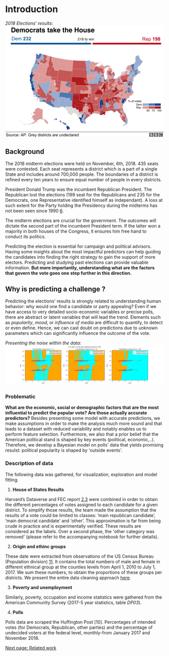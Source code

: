 # Introduction
_2018 Elections' results_:
![2018 final results](pictures/all_results.png)


## Background
The 2018 midterm elections were held on November, 6th, 2018. 435 seats were contested. Each seat represents a district which is a part of a single State and includes around 700,000 people. The boundaries of a district is refined every ten years to ensure equal number of people in every districts.

President Donald Trump was the incumbent Republican President. The Republican lost the elections (199 seat for the Republicans and 235 for the Democrats, one Representative identified himself as independant). A loss at such extent for the Party holding the Presidency during the midterms has not been seen since 1990 [6](https://tguens.github.io/understand-predict-winner.github.io/references.html).

The midterm elections are crucial for the government. The outcomes will dictate the second part of the incumbent President term. If the latter won a majority in both houses of the Congress, it ensures him free hand to conduct its politics.

Predicting the election is essential for campaign and political advisors. Having some insights about the most impactful predictors can help guiding the candidates into finding the right strategy to gain the support of more electors. Predicting and studying past elections can provide valuable information. **But more importantly, understanding what are the factors that govern the vote goes one step further in this direction.**

## Why is predicting a challenge ?
Predicting the elections' results is strongly related to understanding human behavior: why would one find a candidate or party appealing? Even if we have access to very detailed socio-economic variables or precise polls, there are abstract or latent variables that will lead the trend. Elements such as _popularity_, _mood_, or _influence of media_ are difficult to quantify, to detect or even define. Hence, we can cast doubt on predictions due to unknown parameters which can significantly influence the outcome of the vote.

_Presenting the noise within the data:_
![alt text](pictures/noisiness_proximity_points.png "Illustration of the noise within the dataset")


### Problematic
**What are the economic, social or demographic factors that are the most influential to predict the popular vote? Are those actually accurate predictors?**
Besides presenting some model with accurate predictions, we make assumptions in order to make the analysis much more sound and that leads to a dataset with reduced variability and notably enables us to perform feature selection. Furthermore, we also that a prior belief that the American political stand is shaped by key events (political, economic,..). Therefore, we develop a Bayesian model on polls' data that yields promising resulst: political popularity is shaped by 'outside events'.


### Description of data
The following data was gathered, for visualization, exploration and model fitting. 

1. **House of States Results**

Harvard’s Dataverse and FEC report [2,3](https://tguens.github.io/understand-predict-winner.github.io/references.html)  were combined in order to obtain the different percentages of votes assigned to each candidate for a given district. To simplify those results, the team made the assumption that the results of a vote could be limited to classes: ‘main republican candidate’, ‘main democrat candidate’ and ‘other’. This approximation is far from being crude in practice and is experimentally verified. These results are considered as the labels. Over a second phase, the 'other category was removed' (please refer to the accompanying notebook for further details).

2. **Origin and ethinc groups**

These date were extracted from observations of the US Census Bureau (Population division) [11](https://tguens.github.io/understand-predict-winner.github.io/references.html). It contains the total numbers of male and female in different ethnical group at the counties levels from April 1, 2010 to July 1, 2017. We sum these numbers, to obtain the proportions of these groups per districts. We present the entire data cleaning approach [here](https://github.com/tguens/cs109-project).

3. **Poverty and unemployment**

Similarly, poverty, occupation and income statistics were gathered from the American Community Survey (2017-5 year statistics, table _DP03_).

4. **Polls** 

Polls data are scraped the Huffington Post [10]. Percentages of intended votes (for Democrats, Republican, other parties) and the percentage of undecided voters at the federal level, monthly-from January 2017 and November 2018.

[Next page: Related work](https://tguens.github.io/understand-predict-winner.github.io/relatedwork.html)
